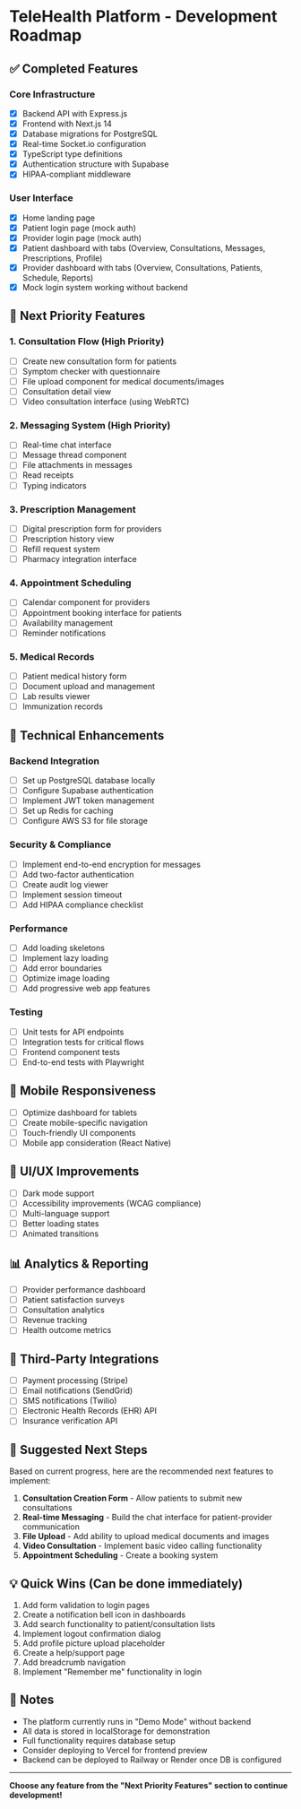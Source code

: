 # TeleHealth Platform - Development Roadmap

## ✅ Completed Features

### Core Infrastructure
- [x] Backend API with Express.js
- [x] Frontend with Next.js 14
- [x] Database migrations for PostgreSQL
- [x] Real-time Socket.io configuration
- [x] TypeScript type definitions
- [x] Authentication structure with Supabase
- [x] HIPAA-compliant middleware

### User Interface
- [x] Home landing page
- [x] Patient login page (mock auth)
- [x] Provider login page (mock auth)
- [x] Patient dashboard with tabs (Overview, Consultations, Messages, Prescriptions, Profile)
- [x] Provider dashboard with tabs (Overview, Consultations, Patients, Schedule, Reports)
- [x] Mock login system working without backend

## 🚀 Next Priority Features

### 1. Consultation Flow (High Priority)
- [ ] Create new consultation form for patients
- [ ] Symptom checker with questionnaire
- [ ] File upload component for medical documents/images
- [ ] Consultation detail view
- [ ] Video consultation interface (using WebRTC)

### 2. Messaging System (High Priority)
- [ ] Real-time chat interface
- [ ] Message thread component
- [ ] File attachments in messages
- [ ] Read receipts
- [ ] Typing indicators

### 3. Prescription Management
- [ ] Digital prescription form for providers
- [ ] Prescription history view
- [ ] Refill request system
- [ ] Pharmacy integration interface

### 4. Appointment Scheduling
- [ ] Calendar component for providers
- [ ] Appointment booking interface for patients
- [ ] Availability management
- [ ] Reminder notifications

### 5. Medical Records
- [ ] Patient medical history form
- [ ] Document upload and management
- [ ] Lab results viewer
- [ ] Immunization records

## 🔧 Technical Enhancements

### Backend Integration
- [ ] Set up PostgreSQL database locally
- [ ] Configure Supabase authentication
- [ ] Implement JWT token management
- [ ] Set up Redis for caching
- [ ] Configure AWS S3 for file storage

### Security & Compliance
- [ ] Implement end-to-end encryption for messages
- [ ] Add two-factor authentication
- [ ] Create audit log viewer
- [ ] Implement session timeout
- [ ] Add HIPAA compliance checklist

### Performance
- [ ] Add loading skeletons
- [ ] Implement lazy loading
- [ ] Add error boundaries
- [ ] Optimize image loading
- [ ] Add progressive web app features

### Testing
- [ ] Unit tests for API endpoints
- [ ] Integration tests for critical flows
- [ ] Frontend component tests
- [ ] End-to-end tests with Playwright

## 📱 Mobile Responsiveness
- [ ] Optimize dashboard for tablets
- [ ] Create mobile-specific navigation
- [ ] Touch-friendly UI components
- [ ] Mobile app consideration (React Native)

## 🎨 UI/UX Improvements
- [ ] Dark mode support
- [ ] Accessibility improvements (WCAG compliance)
- [ ] Multi-language support
- [ ] Better loading states
- [ ] Animated transitions

## 📊 Analytics & Reporting
- [ ] Provider performance dashboard
- [ ] Patient satisfaction surveys
- [ ] Consultation analytics
- [ ] Revenue tracking
- [ ] Health outcome metrics

## 🔌 Third-Party Integrations
- [ ] Payment processing (Stripe)
- [ ] Email notifications (SendGrid)
- [ ] SMS notifications (Twilio)
- [ ] Electronic Health Records (EHR) API
- [ ] Insurance verification API

## 🚦 Suggested Next Steps

Based on current progress, here are the recommended next features to implement:

1. **Consultation Creation Form** - Allow patients to submit new consultations
2. **Real-time Messaging** - Build the chat interface for patient-provider communication
3. **File Upload** - Add ability to upload medical documents and images
4. **Video Consultation** - Implement basic video calling functionality
5. **Appointment Scheduling** - Create a booking system

## 💡 Quick Wins (Can be done immediately)

1. Add form validation to login pages
2. Create a notification bell icon in dashboards
3. Add search functionality to patient/consultation lists
4. Implement logout confirmation dialog
5. Add profile picture upload placeholder
6. Create a help/support page
7. Add breadcrumb navigation
8. Implement "Remember me" functionality in login

## 📝 Notes

- The platform currently runs in "Demo Mode" without backend
- All data is stored in localStorage for demonstration
- Full functionality requires database setup
- Consider deploying to Vercel for frontend preview
- Backend can be deployed to Railway or Render once DB is configured

---

**Choose any feature from the "Next Priority Features" section to continue development!**

